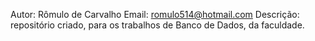 Autor: Rômulo de Carvalho
Email: romulo514@hotmail.com
Descrição: repositório criado, para os trabalhos de Banco de Dados,
da faculdade.
